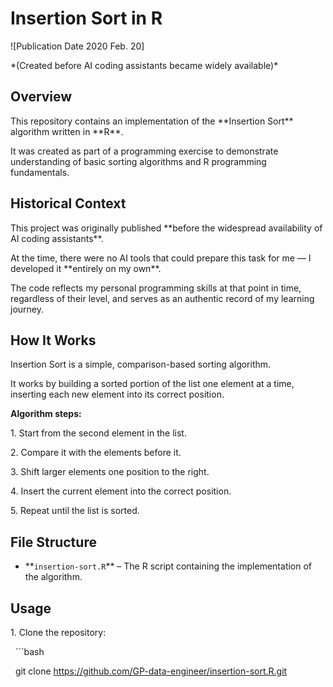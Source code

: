 # Insertion Sort in R



!\[Publication Date 2020 Feb. 20]

*(Created before AI coding assistants became widely available)\*



## Overview

This repository contains an implementation of the \*\*Insertion Sort\*\* algorithm written in \*\*R\*\*.  

It was created as part of a programming exercise to demonstrate understanding of basic sorting algorithms and R programming fundamentals.



## Historical Context

This project was originally published \*\*before the widespread availability of AI coding assistants\*\*.  

At the time, there were no AI tools that could prepare this task for me — I developed it \*\*entirely on my own\*\*.  

The code reflects my personal programming skills at that point in time, regardless of their level, and serves as an authentic record of my learning journey.



## How It Works

Insertion Sort is a simple, comparison-based sorting algorithm.  

It works by building a sorted portion of the list one element at a time, inserting each new element into its correct position.



**Algorithm steps:**

1\. Start from the second element in the list.

2\. Compare it with the elements before it.

3\. Shift larger elements one position to the right.

4\. Insert the current element into the correct position.

5\. Repeat until the list is sorted.



## File Structure

- \*\*`insertion-sort.R`\*\* – The R script containing the implementation of the algorithm.



## Usage

1\. Clone the repository:

&nbsp;  ```bash

&nbsp;  git clone https://github.com/GP-data-engineer/insertion-sort.R.git



